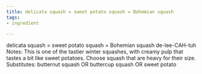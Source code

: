 ```yaml
---
title: delicata squash = sweet potato squash = Bohemian squash
tags:
- ingredient

---
```

delicata squash = sweet potato squash = Bohemian squash de-lee-CAH-tuh Notes: This is one of the tastier winter squashes, with creamy pulp that tastes a bit like sweet potatoes. Choose squash that are heavy for their size. Substitutes: butternut squash OR buttercup squash OR sweet potato
